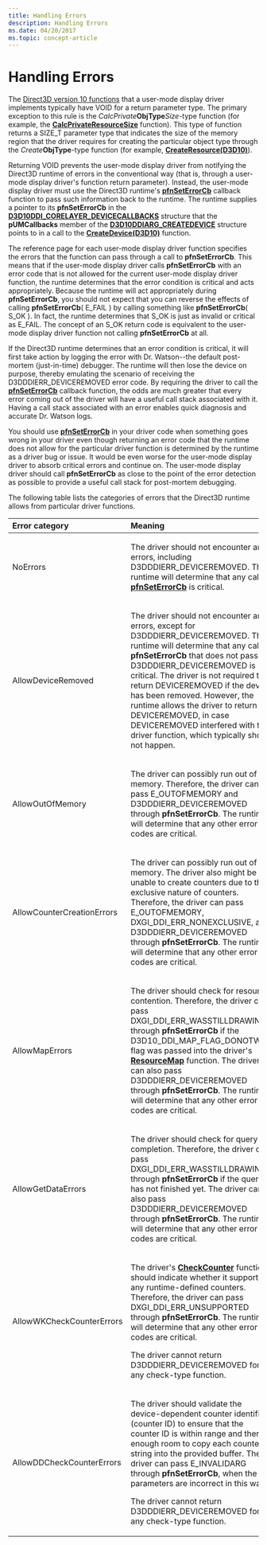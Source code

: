 ```yaml
---
title: Handling Errors
description: Handling Errors
ms.date: 04/20/2017
ms.topic: concept-article
---
```


# Handling Errors


The [Direct3D version 10 functions](/windows-hardware/drivers/ddi/_display/#functions) that a user-mode display driver implements typically have VOID for a return parameter type. The primary exception to this rule is the *CalcPrivate***ObjType***Size*-type function (for example, the [**CalcPrivateResourceSize**](/windows-hardware/drivers/ddi/d3d10umddi/nc-d3d10umddi-pfnd3d10ddi_calcprivateresourcesize) function). This type of function returns a SIZE\_T parameter type that indicates the size of the memory region that the driver requires for creating the particular object type through the *Create***ObjType**-type function (for example, [**CreateResource(D3D10)**](/windows-hardware/drivers/ddi/d3d10umddi/nc-d3d10umddi-pfnd3d10ddi_createresource)).

Returning VOID prevents the user-mode display driver from notifying the Direct3D runtime of errors in the conventional way (that is, through a user-mode display driver's function return parameter). Instead, the user-mode display driver must use the Direct3D runtime's [**pfnSetErrorCb**](/windows-hardware/drivers/ddi/d3d10umddi/nc-d3d10umddi-pfnd3d10ddi_seterror_cb) callback function to pass such information back to the runtime. The runtime supplies a pointer to its **pfnSetErrorCb** in the [**D3D10DDI\_CORELAYER\_DEVICECALLBACKS**](/windows-hardware/drivers/ddi/d3d10umddi/ns-d3d10umddi-d3d10ddi_corelayer_devicecallbacks) structure that the **pUMCallbacks** member of the [**D3D10DDIARG\_CREATEDEVICE**](/windows-hardware/drivers/ddi/d3d10umddi/ns-d3d10umddi-d3d10ddiarg_createdevice) structure points to in a call to the [**CreateDevice(D3D10)**](/windows-hardware/drivers/ddi/d3d10umddi/nc-d3d10umddi-pfnd3d10ddi_createdevice) function.

The reference page for each user-mode display driver function specifies the errors that the function can pass through a call to **pfnSetErrorCb**. This means that if the user-mode display driver calls **pfnSetErrorCb** with an error code that is not allowed for the current user-mode display driver function, the runtime determines that the error condition is critical and acts appropriately. Because the runtime will act appropriately during **pfnSetErrorCb**, you should not expect that you can reverse the effects of calling **pfnSetErrorCb**( E\_FAIL ) by calling something like **pfnSetErrorCb**( S\_OK ). In fact, the runtime determines that S\_OK is just as invalid or critical as E\_FAIL. The concept of an S\_OK return code is equivalent to the user-mode display driver function not calling **pfnSetErrorCb** at all.

If the Direct3D runtime determines that an error condition is critical, it will first take action by logging the error with Dr. Watson--the default post-mortem (just-in-time) debugger. The runtime will then lose the device on purpose, thereby emulating the scenario of receiving the D3DDDIERR\_DEVICEREMOVED error code. By requiring the driver to call the [**pfnSetErrorCb**](/windows-hardware/drivers/ddi/d3d10umddi/nc-d3d10umddi-pfnd3d10ddi_seterror_cb) callback function, the odds are much greater that every error coming out of the driver will have a useful call stack associated with it. Having a call stack associated with an error enables quick diagnosis and accurate Dr. Watson logs.

You should use [**pfnSetErrorCb**](/windows-hardware/drivers/ddi/d3d10umddi/nc-d3d10umddi-pfnd3d10ddi_seterror_cb) in your driver code when something goes wrong in your driver even though returning an error code that the runtime does not allow for the particular driver function is determined by the runtime as a driver bug or issue. It would be even worse for the user-mode display driver to absorb critical errors and continue on. The user-mode display driver should call **pfnSetErrorCb** as close to the point of the error detection as possible to provide a useful call stack for post-mortem debugging.

The following table lists the categories of errors that the Direct3D runtime allows from particular driver functions.

<table>
<colgroup>
<col width="50%" />
<col width="50%" />
</colgroup>
<thead>
<tr class="header">
<th align="left">Error category</th>
<th align="left">Meaning</th>
</tr>
</thead>
<tbody>
<tr class="odd">
<td align="left"><p>NoErrors</p></td>
<td align="left"><p>The driver should not encounter any errors, including D3DDDIERR_DEVICEREMOVED. The runtime will determine that any call to <a href="/windows-hardware/drivers/ddi/d3d10umddi/nc-d3d10umddi-pfnd3d10ddi_seterror_cb" data-raw-source="[&lt;strong&gt;pfnSetErrorCb&lt;/strong&gt;](/windows-hardware/drivers/ddi/d3d10umddi/nc-d3d10umddi-pfnd3d10ddi_seterror_cb)"><strong>pfnSetErrorCb</strong></a> is critical.</p></td>
</tr>
<tr class="even">
<td align="left"><p>AllowDeviceRemoved</p></td>
<td align="left"><p>The driver should not encounter any errors, except for D3DDDIERR_DEVICEREMOVED. The runtime will determine that any call to <strong>pfnSetErrorCb</strong> that does not pass D3DDDIERR_DEVICEREMOVED is critical. The driver is not required to return DEVICEREMOVED if the device has been removed. However, the runtime allows the driver to return DEVICEREMOVED, in case DEVICEREMOVED interfered with the driver function, which typically should not happen.</p></td>
</tr>
<tr class="odd">
<td align="left"><p>AllowOutOfMemory</p></td>
<td align="left"><p>The driver can possibly run out of memory. Therefore, the driver can pass E_OUTOFMEMORY and D3DDDIERR_DEVICEREMOVED through <strong>pfnSetErrorCb</strong>. The runtime will determine that any other error codes are critical.</p></td>
</tr>
<tr class="even">
<td align="left"><p>AllowCounterCreationErrors</p></td>
<td align="left"><p>The driver can possibly run out of memory. The driver also might be unable to create counters due to the exclusive nature of counters. Therefore, the driver can pass E_OUTOFMEMORY, DXGI_DDI_ERR_NONEXCLUSIVE, and D3DDDIERR_DEVICEREMOVED through <strong>pfnSetErrorCb</strong>. The runtime will determine that any other error codes are critical.</p></td>
</tr>
<tr class="odd">
<td align="left"><p>AllowMapErrors</p></td>
<td align="left"><p>The driver should check for resource contention. Therefore, the driver can pass DXGI_DDI_ERR_WASSTILLDRAWING through <strong>pfnSetErrorCb</strong> if the D3D10_DDI_MAP_FLAG_DONOTWAIT flag was passed into the driver's <a href="/windows-hardware/drivers/ddi/d3d10umddi/nc-d3d10umddi-pfnd3d10ddi_resourcemap" data-raw-source="[&lt;strong&gt;ResourceMap&lt;/strong&gt;](/windows-hardware/drivers/ddi/d3d10umddi/nc-d3d10umddi-pfnd3d10ddi_resourcemap)"><strong>ResourceMap</strong></a> function. The driver can also pass D3DDDIERR_DEVICEREMOVED through <strong>pfnSetErrorCb</strong>. The runtime will determine that any other error codes are critical.</p></td>
</tr>
<tr class="even">
<td align="left"><p>AllowGetDataErrors</p></td>
<td align="left"><p>The driver should check for query completion. Therefore, the driver can pass DXGI_DDI_ERR_WASSTILLDRAWING through <strong>pfnSetErrorCb</strong> if the query has not finished yet. The driver can also pass D3DDDIERR_DEVICEREMOVED through <strong>pfnSetErrorCb</strong>. The runtime will determine that any other error codes are critical.</p></td>
</tr>
<tr class="odd">
<td align="left"><p>AllowWKCheckCounterErrors</p></td>
<td align="left"><p>The driver's <a href="/windows-hardware/drivers/ddi/d3d10umddi/nc-d3d10umddi-pfnd3d10ddi_checkcounter" data-raw-source="[&lt;strong&gt;CheckCounter&lt;/strong&gt;](/windows-hardware/drivers/ddi/d3d10umddi/nc-d3d10umddi-pfnd3d10ddi_checkcounter)"><strong>CheckCounter</strong></a> function should indicate whether it supports any runtime-defined counters. Therefore, the driver can pass DXGI_DDI_ERR_UNSUPPORTED through <strong>pfnSetErrorCb</strong>. The runtime will determine that any other error codes are critical.</p>
<p>The driver cannot return D3DDDIERR_DEVICEREMOVED for any check-type function.</p></td>
</tr>
<tr class="even">
<td align="left"><p>AllowDDCheckCounterErrors</p></td>
<td align="left"><p>The driver should validate the device-dependent counter identifier (counter ID) to ensure that the counter ID is within range and there is enough room to copy each counter string into the provided buffer. The driver can pass E_INVALIDARG through <strong>pfnSetErrorCb</strong>, when the parameters are incorrect in this way.</p>
<p>The driver cannot return D3DDDIERR_DEVICEREMOVED for any check-type function.</p></td>
</tr>
</tbody>
</table>

 


